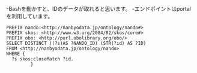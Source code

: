 -Bashを動かすと、IDのデータが取れると思います。
-エンドポイントはportalを利用しています。

```
PREFIX nando:<http://nanbyodata.jp/ontology/nando#>
PREFIX skos: <http://www.w3.org/2004/02/skos/core#>
PREFIX obo: <http://purl.obolibrary.org/obo/>
SELECT DISTINCT ((?s)AS ?NANDO_ID) (STR(?id) AS ?ID)
FROM <http://nanbyodata.jp/ontology/nando>
WHERE {
  ?s skos:closeMatch ?id.
         }
```